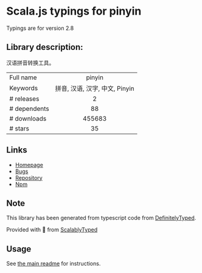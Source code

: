 
# Scala.js typings for pinyin

Typings are for version 2.8

## Library description:
汉语拼音转换工具。

|                    |                 |
| ------------------ | :-------------: |
| Full name          | pinyin |
| Keywords           | 拼音, 汉语, 汉字, 中文, Pinyin |
| # releases         | 2 |
| # dependents       | 88 |
| # downloads        | 455683 |
| # stars            | 35 |

## Links
- [Homepage](http://pinyin.hotoo.me/)
- [Bugs](https://github.com/hotoo/pinyin/issues)
- [Repository](https://github.com/hotoo/pinyin)
- [Npm](https://www.npmjs.com/package/pinyin)
    


## Note
This library has been generated from typescript code from [DefinitelyTyped](https://definitelytyped.org).

Provided with :purple_heart: from [ScalablyTyped](https://github.com/oyvindberg/ScalablyTyped)

## Usage
See [the main readme](../../readme.md) for instructions.


